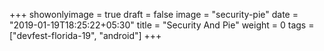 +++
showonlyimage = true
draft = false
image = "security-pie"
date = "2019-01-19T18:25:22+05:30"
title = "Security And Pie"
weight = 0
tags = ["devfest-florida-19", "android"]
+++


